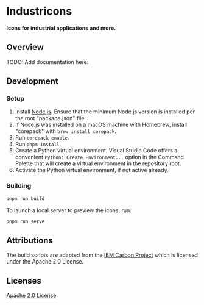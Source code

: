 # Industricons

**Icons for industrial applications and more.**

## Overview

TODO: Add documentation here.

## Development

### Setup

1. Install [Node.js](https://nodejs.org/en). Ensure that the minimum Node.js version is installed per the root "package.json" file.
1. If Node.js was installed on a macOS machine with Homebrew, install "corepack" with `brew install corepack`.
1. Run `corepack enable`.
1. Run `pnpm install`.
1. Create a Python virtual environment. Visual Studio Code offers a convenient `Python: Create Environment...` option in the Command Palette that will create a virtual environment in the repository root.
1. Activate the Python virtual environment, if not active already.

### Building

```sh
pnpm run build
```

To launch a local server to preview the icons, run:

```sh
pnpm run serve
```

## Attributions

The build scripts are adapted from the [IBM Carbon Project](https://carbondesignsystem.com) which is licensed under the Apache 2.0 License.

## Licenses

[Apache 2.0 License](./LICENSE).
